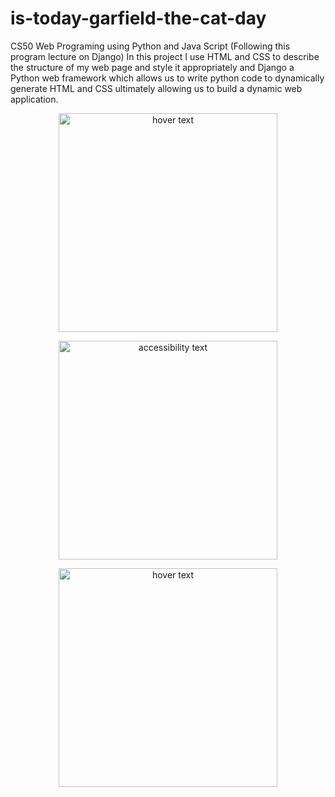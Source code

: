 # is-today-garfield-the-cat-day
CS50 Web Programing using Python and Java Script (Following this program lecture on Django)
In this project I use HTML and CSS to describe the structure of my web page and style it appropriately and Django a Python web framework which allows us to write python code to dynamically generate HTML and CSS ultimately allowing us to build a dynamic web application.
<p align="center">
  <img src="![Screenshot (24)](https://user-images.githubusercontent.com/79200249/183661850-691bd3fd-b842-4311-8314-85660129d65d.png)" width="350" title="hover text">
</p> 
<p align="center">
  <img src="![Screenshot (25)](https://user-images.githubusercontent.com/79200249/183661984-0c56460b-0b31-4ce0-af65-df942548ff97.png)" width="350" alt="accessibility text">
</p>
<p align="center">
  <img src="![Screenshot (26)](https://user-images.githubusercontent.com/79200249/183662219-cac9f189-30e1-4add-9042-8763be9ff4fb.png)" width="350" title="hover text">
</p>
